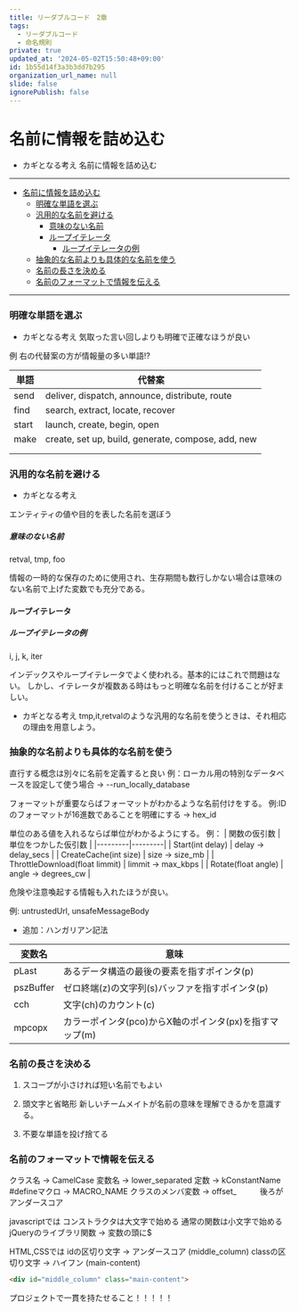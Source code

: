 ```yaml
---
title: リーダブルコード　2章
tags:
  - リーダブルコード
  - 命名規則
private: true
updated_at: '2024-05-02T15:50:48+09:00'
id: 1b55d14f3a3b3dd7b295
organization_url_name: null
slide: false
ignorePublish: false
---
```

# 名前に情報を詰め込む

* カギとなる考え
名前に情報を詰め込む

----------------------------

- [名前に情報を詰め込む](#名前に情報を詰め込む)
    - [明確な単語を選ぶ](#明確な単語を選ぶ)
    - [汎用的な名前を避ける](#汎用的な名前を避ける)
        - [意味のない名前](#意味のない名前)
      - [ループイテレータ](#ループイテレータ)
        - [ループイテレータの例](#ループイテレータの例)
    - [抽象的な名前よりも具体的な名前を使う](#抽象的な名前よりも具体的な名前を使う)
    - [名前の長さを決める](#名前の長さを決める)
    - [名前のフォーマットで情報を伝える](#名前のフォーマットで情報を伝える)
_________________________

### 明確な単語を選ぶ

* カギとなる考え
気取った言い回しよりも明確で正確なほうが良い

例 右の代替案の方が情報量の多い単語!?

| 単語 | 代替案 |
|---------|---------|
| send  | deliver, dispatch, announce, distribute, route  |
| find  | search, extract, locate, recover  |
| start  | launch, create, begin, open  |
| make  | create, set up, build, generate, compose, add, new |
|   |   |
|   |   |

### 汎用的な名前を避ける

* カギとなる考え

エンティティの値や目的を表した名前を選ぼう

##### 意味のない名前

retval, tmp, foo

情報の一時的な保存のために使用され、生存期間も数行しかない場合は意味のない名前で上げた変数でも充分である。

#### ループイテレータ

##### ループイテレータの例
i, j, k, iter

インデックスやループイテレータでよく使われる。基本的にはこれで問題はない。
しかし、イテレータが複数ある時はもっと明確な名前を付けることが好ましい。

* カギとなる考え
tmp,it,retvalのような汎用的な名前を使うときは、それ相応の理由を用意しよう。

### 抽象的な名前よりも具体的な名前を使う

直行する概念は別々に名前を定義すると良い
例：ローカル用の特別なデータベースを設定して使う場合 -> --run_locally_database

フォーマットが重要ならばフォーマットがわかるような名前付けをする。
例:IDのフォーマットが16進数であることを明確にする -> hex_id

単位のある値を入れるならば単位がわかるようにする。
例：
| 関数の仮引数 | 単位をつかした仮引数 |
|---------|---------|
| Start(int delay) | delay -> delay_secs |
| CreateCache(int size) | size -> size_mb |
| ThrottleDownload(float limmit) | limmit -> max_kbps |
| Rotate(float angle) | angle -> degrees_cw |

危険や注意喚起する情報も入れたほうが良い。

例: untrustedUrl, unsafeMessageBody

- 追加：ハンガリアン記法

| 変数名 | 意味 |
|---------|---------|
| pLast | あるデータ構造の最後の要素を指すポインタ(p) |
| pszBuffer | ゼロ終端(z)の文字列(s)バッファを指すポインタ(p) |
| cch | 文字(ch)のカウント(c) |
| mpcopx | カラーポインタ(pco)からX軸のポインタ(px)を指すマップ(m) |

### 名前の長さを決める

1. スコープが小さければ短い名前でもよい

2. 頭文字と省略形
新しいチームメイトが名前の意味を理解できるかを意識する。

3. 不要な単語を投げ捨てる

### 名前のフォーマットで情報を伝える

クラス名 -> CamelCase
変数名 -> lower_separated
定数 -> kConstantName
#defineマクロ -> MACRO_NAME
クラスのメンバ変数 -> offset_　　　後ろがアンダースコア

javascriptでは
コンストラクタは大文字で始める
通常の関数は小文字で始める
jQueryのライブラリ関数 -> 変数の頭に$

HTML,CSSでは
idの区切り文字 -> アンダースコア (middle_column)
classの区切り文字 -> ハイフン (main-content)
```html
<div id="middle_column" class="main-content">
```

プロジェクトで一貫を持たせること！！！！！
